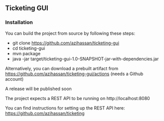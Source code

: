 ## Ticketing GUI

### Installation

You can build the project from source by following these steps:

- git clone https://github.com/azihassan/ticketing-gui
- cd ticketing-gui
- mvn package
- java -jar target/ticketing-gui-1.0-SNAPSHOT-jar-with-dependencies.jar

Alternatively, you can download a prebuilt artifact from https://github.com/azihassan/ticketing-gui/actions (needs a Github account)

A release will be published soon

The project expects a REST API to be running on http://localhost:8080

You can find instructions for setting up the REST API here: https://github.com/azihassan/ticketing
